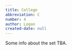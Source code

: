 ```yaml
---
title: College
abbreviation: C
number: 4
author: Logan
created-date: null
---
```

Some info about the set TBA.
